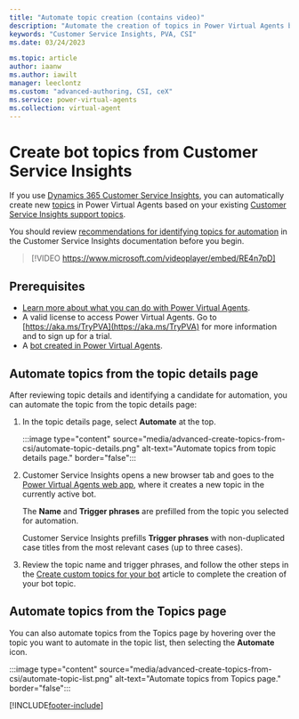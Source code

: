 ```yaml
---
title: "Automate topic creation (contains video)"
description: "Automate the creation of topics in Power Virtual Agents bots by using support topics discovered by Dynamics 365 Customer Service Insights."
keywords: "Customer Service Insights, PVA, CSI"
ms.date: 03/24/2023

ms.topic: article
author: iaanw
ms.author: iawilt
manager: leeclontz
ms.custom: "advanced-authoring, CSI, ceX"
ms.service: power-virtual-agents
ms.collection: virtual-agent
---
```


# Create bot topics from Customer Service Insights

If you use [Dynamics 365 Customer Service Insights](/dynamics365/ai/customer-service-insights/overview), you can automatically create new [topics](authoring-create-edit-topics.md) in Power Virtual Agents based on your existing [Customer Service Insights support topics](/dynamics365/ai/customer-service-insights/topics-page).

You should review [recommendations for identifying topics for automation](/dynamics365/ai/customer-service-insights/automate-topics#identify-topics-for-automation) in the Customer Service Insights documentation before you begin.

>
> [!VIDEO https://www.microsoft.com/videoplayer/embed/RE4n7pD]
>

## Prerequisites

- [Learn more about what you can do with Power Virtual Agents](fundamentals-what-is-power-virtual-agents.md).
- A valid license to access Power Virtual Agents. Go to [https://aka.ms/TryPVA](https://aka.ms/TryPVA) for more information and to sign up for a trial.
- A [bot created in Power Virtual Agents](authoring-first-bot.md).

## Automate topics from the topic details page

After reviewing topic details and identifying a candidate for automation, you can automate the topic from the topic details page:

1. In the topic details page, select **Automate** at the top.

    :::image type="content" source="media/advanced-create-topics-from-csi/automate-topic-details.png" alt-text="Automate topics from topic details page." border="false":::

1. Customer Service Insights opens a new browser tab and goes to the [Power Virtual Agents web app](https://web.powerva.microsoft.com), where it creates a new topic in the currently active bot.

    The **Name** and **Trigger phrases** are prefilled from the topic you selected for automation.

    Customer Service Insights prefills **Trigger phrases** with non-duplicated case titles from the most relevant cases (up to three cases).

1. Review the topic name and trigger phrases, and follow the other steps in the [Create custom topics for your bot](authoring-create-edit-topics.md) article to complete the creation of your bot topic.

## Automate topics from the Topics page

You can also automate topics from the Topics page by hovering over the topic you want to automate in the topic list, then selecting the **Automate** icon.

:::image type="content" source="media/advanced-create-topics-from-csi/automate-topic-list.png" alt-text="Automate topics from Topics page." border="false":::

[!INCLUDE[footer-include](includes/footer-banner.md)]
